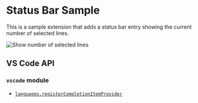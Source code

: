 # Status Bar Sample

This is a sample extension that adds a status bar entry showing the current number of selected lines.

![Show number of selected lines](https://raw.githubusercontent.com/Microsoft/vscode-extension-samples/master/statusbar-sample/preview.gif)


## VS Code API

### `vscode` module

- [`languages.registerCompletionItemProvider`](https://code.visualstudio.com/api/references/vscode-api#window.createStatusBarItem)
